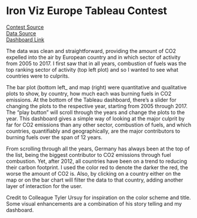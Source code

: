 # Iron Viz Europe Tableau Contest
[Contest Source](https://public.tableau.com/en-us/s/blog/2019/03/iron-viz-europe-2019-announce)  
[Data Source](https://www.eea.europa.eu/data-and-maps/data/european-union-emissions-trading-scheme-7)  
[Dashboard Link](https://public.tableau.com/profile/philip.trinh#!/vizhome/assignment4_Trinh_Philip_workbook/Dashboard1)

  
The data was clean and straightforward, providing the amount of CO2 expelled into the air by European country and in which sector of activity from 2005 to 2017. I first saw that in all years, combustion of fuels was the top ranking sector of activity (top left plot) and so I wanted to see what countries were to culprits.

The bar plot (bottom left_ and map (right) were quantitative and qualitative plots to show, by country, how much each was burning fuels in  CO2 emissions. At the bottom of the Tableau dashboard, there’s a slider for changing the plots to the respective year, starting from 2005 through 2017. The “play button” will scroll through the years and change the plots to the year. This dashboard gives a simple way of looking at the major culprit by far for CO2 emissions than any other sector, combustion of fuels, and which countries, quantifiably and geographically, are the major contributors to burning fuels over the span of 12 years.

From scrolling through all the years, Germany has always been at the top of the list, being the biggest contributor to CO2 emissions through fuel combustion. Yet, after 2012, all countries have been on a trend to reducing their carbon footprint. I used the color red to denote the darker the red, the worse the amount of CO2 is. Also, by clicking on a country either on the map or on the bar chart will filter the data to that country, adding another layer of interaction for the user.

Credit to Colleague Tyler Ursuy for inspiration on the color scheme and title. Some visual enhancements are a combination of his story telling and my dashboard.